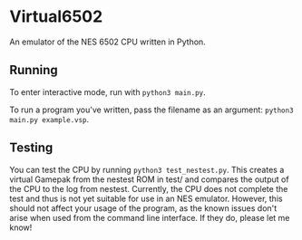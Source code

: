 # Virtual6502
An emulator of the NES 6502 CPU written in Python.

## Running
To enter interactive mode, run with `python3 main.py`.

To run a program you've written, pass the filename as an argument: `python3 main.py example.vsp`.

## Testing
You can test the CPU by running `python3 test_nestest.py`. This creates
a virtual Gamepak from the nestest ROM in test/ and compares the output
of the CPU to the log from nestest. Currently, the CPU does not complete
the test and thus is not yet suitable for use in an NES emulator. However, 
this should not affect your usage of the program, as the known issues don't
arise when used from the command line interface. 
If they do, please let me know!
